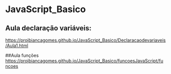 # JavaScript_Basico
## Aula declaração variáveis:
 https://projbiancagomes.github.io/JavaScript_Basico/Declaracaodevariaveis/Aula1.html

##Aula funções
 https://projbiancagomes.github.io/JavaScript_Basico/funcoesJavaScript/funcoes
